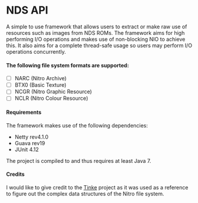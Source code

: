 # NDS API
A simple to use framework that allows users to extract or make raw use of resources such as images from NDS ROMs. The framework aims for high performing I/O operations and makes use of non-blocking NIO to achieve this. It also aims for a complete thread-safe usage so users may perform I/O operations concurrently.

#### The following file system formats are supported:
  - [ ] NARC (Nitro Archive)
  - [ ] BTX0 (Basic Texture)
  - [ ] NCGR (Nitro Graphic Resource)
  - [ ] NCLR (Nitro Colour Resource)

#### Requirements
The framework makes use of the following dependencies:
  * Netty rev4.1.0
  * Guava rev19
  * JUnit 4.12
  
The project is compiled to and thus requires at least Java 7.

#### Credits
I would like to give credit to the [Tinke](https://github.com/pleonex/tinke) project as it was used as a reference to figure out the complex data structures of the Nitro file system.
